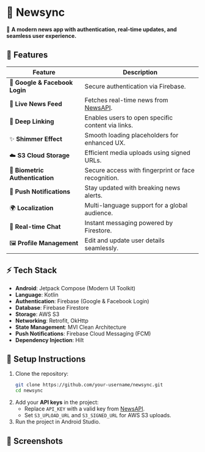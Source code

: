 # 📲 Newsync  
🚀 **A modern news app with authentication, real-time updates, and seamless user experience.**

## 🌟 Features  

| Feature              | Description |
|----------------------|-------------|
| 🔑 **Google & Facebook Login** | Secure authentication via Firebase. |
| 📰 **Live News Feed** | Fetches real-time news from [NewsAPI](https://newsapi.org/). |
| 🔗 **Deep Linking** | Enables users to open specific content via links. |
| ✨ **Shimmer Effect** | Smooth loading placeholders for enhanced UX. |
| ☁️ **S3 Cloud Storage** | Efficient media uploads using signed URLs. |
| 🔐 **Biometric Authentication** | Secure access with fingerprint or face recognition. |
| 🔔 **Push Notifications** | Stay updated with breaking news alerts. |
| 🌍 **Localization** | Multi-language support for a global audience. |
| 💬 **Real-time Chat** | Instant messaging powered by Firestore. |
| 🖼 **Profile Management** | Edit and update user details seamlessly. |

## ⚡ Tech Stack  

- **Android**: Jetpack Compose (Modern UI Toolkit)  
- **Language**: Kotlin  
- **Authentication**: Firebase (Google & Facebook Login)  
- **Database**: Firebase Firestore  
- **Storage**: AWS S3  
- **Networking**: Retrofit, OkHttp  
- **State Management**: MVI Clean Architecture  
- **Push Notifications**: Firebase Cloud Messaging (FCM)  
- **Dependency Injection**: Hilt  

## 🔧 Setup Instructions  

1. Clone the repository:  
   ```bash
   git clone https://github.com/your-username/newsync.git
   cd newsync
   ```
2. Add your **API keys** in the project:  
   - Replace `API_KEY` with a valid key from [NewsAPI](https://newsapi.org/).  
   - Set `S3_UPLOAD_URL` and `S3_SIGNED_URL` for AWS S3 uploads.  
3. Run the project in Android Studio.  

## 📸 Screenshots  



